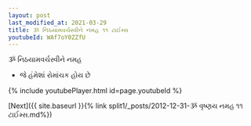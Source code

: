 ```yaml
---
layout: post
last_modified_at: 2021-03-29
title: ૐ નિઠયામવર્ચસ્વીને નમહ ૧૧ ટાઈમ્સ
youtubeId: WAf7oY0ZZfU
---
```

 
 
 ૐ નિઠયામવર્ચસ્વીને નમહ  
 
 -  જે હંમેશાં રોમાંચક હોય છે 
 
  
 
  
 
 
 
 
 
 


{% include youtubePlayer.html id=page.youtubeId %}
 
[Next]({{ site.baseurl }}{% link  split1/_posts/2012-12-31-ૐ વૃષ્ણય નમહ ૧૧ ટાઈમ્સ.md%})
 
